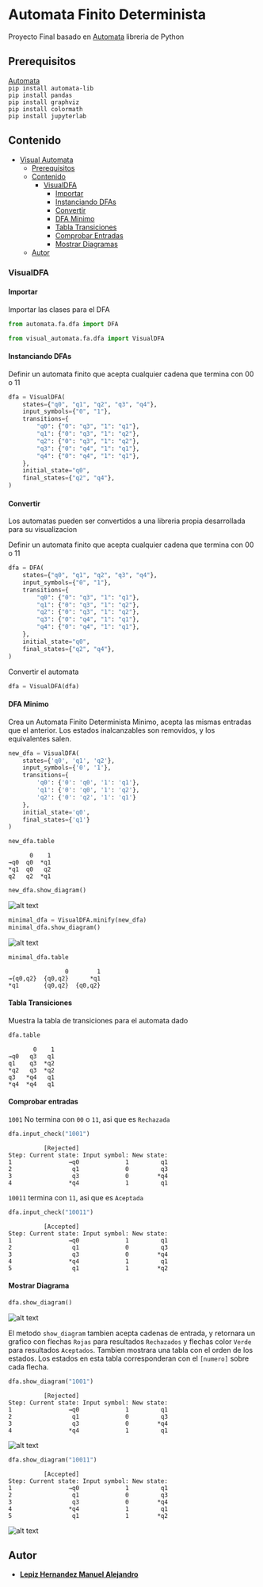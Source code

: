 # Automata Finito Determinista

Proyecto Final basado en [Automata](https://github.com/caleb531/automata) libreria de Python

## Prerequisitos

[Automata](https://github.com/caleb531/automata)\
`pip install automata-lib`\
`pip install pandas`\
`pip install graphviz`\
`pip install colormath`\
`pip install jupyterlab`

## Contenido

- [Visual Automata](#automata-finito-determinista)
  - [Prerequisitos](#prerequisitos)
  - [Contenido](#contenido)
    - [VisualDFA](#visualdfa)
      - [Importar](#importar)
      - [Instanciando DFAs](#instanciando-dfas)
      - [Convertir](#convertir)
      - [DFA Minimo](#dfa-minimo)
      - [Tabla Transiciones](#tabla-transiciones)
      - [Comprobar Entradas](#comprobar-entradas)
      - [Mostrar Diagramas](#mostrar-diagramas)
  - [Autor](#autor)

### VisualDFA

#### Importar

Importar las clases para el DFA

```python
from automata.fa.dfa import DFA

from visual_automata.fa.dfa import VisualDFA
```

#### Instanciando DFAs

Definir un automata finito que acepta cualquier cadena que termina con 00 o 11

```python
dfa = VisualDFA(
    states={"q0", "q1", "q2", "q3", "q4"},
    input_symbols={"0", "1"},
    transitions={
        "q0": {"0": "q3", "1": "q1"},
        "q1": {"0": "q3", "1": "q2"},
        "q2": {"0": "q3", "1": "q2"},
        "q3": {"0": "q4", "1": "q1"},
        "q4": {"0": "q4", "1": "q1"},
    },
    initial_state="q0",
    final_states={"q2", "q4"},
)
```

#### Convertir

Los automatas pueden ser convertidos a una libreria propia desarrollada para su visualizacion

Definir un automata finito que acepta cualquier cadena que termina con 00 o 11

```python
dfa = DFA(
    states={"q0", "q1", "q2", "q3", "q4"},
    input_symbols={"0", "1"},
    transitions={
        "q0": {"0": "q3", "1": "q1"},
        "q1": {"0": "q3", "1": "q2"},
        "q2": {"0": "q3", "1": "q2"},
        "q3": {"0": "q4", "1": "q1"},
        "q4": {"0": "q4", "1": "q1"},
    },
    initial_state="q0",
    final_states={"q2", "q4"},
)
```

Convertir el automata 

```python
dfa = VisualDFA(dfa)
```

#### DFA Minimo

Crea un Automata Finito Determinista Minimo, acepta las mismas entradas que el anterior. Los estados inalcanzables son removidos, y los equivalentes salen.

```python
new_dfa = VisualDFA(
    states={'q0', 'q1', 'q2'},
    input_symbols={'0', '1'},
    transitions={
        'q0': {'0': 'q0', '1': 'q1'},
        'q1': {'0': 'q0', '1': 'q2'},
        'q2': {'0': 'q2', '1': 'q1'}
    },
    initial_state='q0',
    final_states={'q1'}
)
```

```python
new_dfa.table
```

```text
      0    1
→q0  q0  *q1
*q1  q0   q2
q2   q2  *q1
```

```python
new_dfa.show_diagram()
```

![alt text](https://github.com/ManuelALH/ProyectoTeoriaComputacionDFA/images/new_dfa.png?raw=true "new_dfa")

```python
minimal_dfa = VisualDFA.minify(new_dfa)
minimal_dfa.show_diagram()
```

![alt text](https://github.com/ManuelALH/ProyectoTeoriaComputacionDFA/images/minimal_dfa.png?raw=true "minimal_dfa")

```python
minimal_dfa.table
```

```text
                0        1
→{q0,q2}  {q0,q2}      *q1
*q1       {q0,q2}  {q0,q2}
```

#### Tabla Transiciones

Muestra la tabla de transiciones para el automata dado

```python
dfa.table
```

```text
       0    1
→q0   q3   q1
q1    q3  *q2
*q2   q3  *q2
q3   *q4   q1
*q4  *q4   q1
```

#### Comprobar entradas

`1001` No termina con `00` o `11`, asi que es `Rechazada`

```python
dfa.input_check("1001")
```

```text
          [Rejected]                         
Step: Current state: Input symbol: New state:
1                →q0             1         q1
2                 q1             0         q3
3                 q3             0        *q4
4                *q4             1         q1
```

`10011` termina con `11`, asi que es `Aceptada`

```python
dfa.input_check("10011")
```

```text
          [Accepted]                         
Step: Current state: Input symbol: New state:
1                →q0             1         q1
2                 q1             0         q3
3                 q3             0        *q4
4                *q4             1         q1
5                 q1             1        *q2
```

#### Mostrar Diagrama

```python
dfa.show_diagram()
```

![alt text](https://github.com/ManuelALH/ProyectoTeoriaComputacionDFA/images/dfa.png?raw=true "dfa")

El metodo `show_diagram` tambien acepta cadenas de entrada, y retornara un grafico con flechas `Rojas` para resultados `Rechazados` y flechas color `Verde` para resultados `Aceptados`. Tambien mostrara una tabla con el orden de los estados. Los estados en esta tabla corresponderan con el  `[numero]` sobre cada flecha.


```python
dfa.show_diagram("1001")
```

```text
          [Rejected]                         
Step: Current state: Input symbol: New state:
1                →q0             1         q1
2                 q1             0         q3
3                 q3             0        *q4
4                *q4             1         q1
```

![alt text](https://github.com/ManuelALH/ProyectoTeoriaComputacionDFA/images/dfa_1001.png?raw=true "dfa_1001")

```python
dfa.show_diagram("10011")
```

```text
          [Accepted]                         
Step: Current state: Input symbol: New state:
1                →q0             1         q1
2                 q1             0         q3
3                 q3             0        *q4
4                *q4             1         q1
5                 q1             1        *q2
```

![alt text](https://github.com/ManuelALH/ProyectoTeoriaComputacionDFA/images/dfa_10011.png?raw=true "dfa_10011")

## Autor

- **[Lepiz Hernandez Manuel Alejandro](https://github.com/ManuelALH)**
